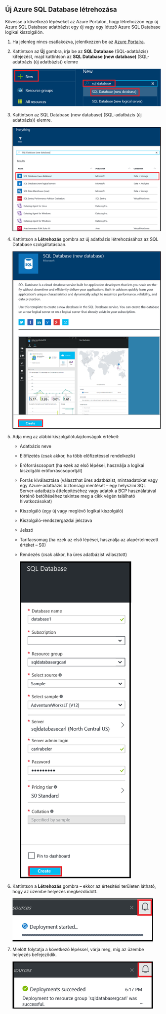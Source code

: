 
<!--
includes/sql-database-create-new-database-portal.md

Latest Freshness check:  2016-04-11 , carlrab.

As of circa 2016-04-11, the following topics might include this include:
articles/sql-database/sql-database-get-started-tutorial.md

-->
## Új Azure SQL Database létrehozása
Kövesse a következő lépéseket az Azure Portalon, hogy létrehozzon egy új Azure SQL Database adatbázist egy új vagy egy létező Azure SQL Database logikai kiszolgálón.

1. Ha jelenleg nincs csatlakozva, jelentkezzen be az [Azure Portalra](http://portal.azure.com).
2. Kattintson az **Új** gombra, írja be az **SQL Database** (SQL-adatbázis) kifejezést, majd kattintson az **SQL Database (new database)** (SQL-adatbázis (új adatbázis)) elemre
   
     ![új adatbázis](./media/sql-database-create-new-database-portal/sql-database-create-new-database-portal-1.png)
3. Kattintson az SQL Database (new database) (SQL-adatbázis (új adatbázis)) elemre.
   
     ![új adatbázis](./media/sql-database-create-new-database-portal/sql-database-create-new-database-portal-2.png)
4. Kattintson a **Létrehozás** gombra az új adatbázis létrehozásához az SQL Database szolgáltatásban.
   
     ![új adatbázis](./media/sql-database-create-new-database-portal/sql-database-create-new-database-portal-3.png)
5. Adja meg az alábbi kiszolgálótulajdonságok értékeit:
   
   * Adatbázis neve
   * Előfizetés (csak akkor, ha több előfizetéssel rendelkezik)
   * Erőforráscsoport (ha ezek az első lépései, használja a logikai kiszolgáló erőforráscsoportját)
   * Forrás kiválasztása (választhat üres adatbázist, mintaadatokat vagy egy Azure-adatbázis biztonsági mentését – egy helyszíni SQL Server-adatbázis áttelepítéséhez vagy adatok a BCP használatával történő betöltéséhez tekintse meg a cikk végén található hivatkozásokat)
   * Kiszolgáló (egy új vagy meglévő logikai kiszolgáló)
   * Kiszolgáló-rendszergazdai jelszava
   * Jelszó
   * Tarifacsomag (ha ezek az első lépései, használja az alapértelmezett értéket – S0)
   * Rendezés (csak akkor, ha üres adatbázist választott)
     
        ![new database](./media/sql-database-create-new-database-portal/sql-database-create-new-database-portal-4.png)
6. Kattintson a **Létrehozás** gombra – ekkor az értesítési területen látható, hogy az üzembe helyezés megkezdődött.
   
    ![új adatbázis](./media/sql-database-create-new-database-portal/sql-database-create-new-database-portal-5.png)
7. Mielőtt folytatja a következő lépéssel, várja meg, míg az üzembe helyezés befejeződik.
   
     ![új adatbázis](./media/sql-database-create-new-database-portal/sql-database-create-new-database-portal-6.png)

<!--HONumber=sep16_HO1-->


